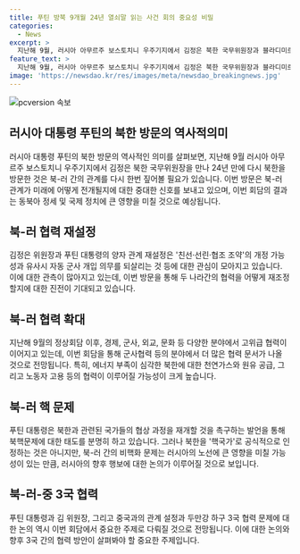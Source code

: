 ```yaml
---
title: 푸틴 방북 9개월 24년 열쇠말 읽는 사건 회의 중요성 비밀
categories:
  - News
excerpt: >
  지난해 9월, 러시아 아무르주 보스토치니 우주기지에서 김정은 북한 국무위원장과 블라디미르 푸틴 러시아 대통령이 만났습니다. 러시아 대통령의 18~19일 북한 방문은 9개월 만의 정상회담이자 24년 만의 방북으로 역사적·전략적 의미가 큽니다. 이 회담은 북-러 관계의 재설정과 협력 확대에 중점을 두고 있으며, 북핵 문제에 대한 푸틴 대통령의 태도 등이 관심을 끌고 있습니다. 둘 사이의 협력은 경제부터 군사협력, 핵 문제에 이르기까지 다양한 영역으로 확대될 가능성이 있습니다.
feature_text: >
  지난해 9월, 러시아 아무르주 보스토치니 우주기지에서 김정은 북한 국무위원장과 블라디미르 푸틴 러시아 대통령이 만났습니다. 러시아 대통령의 18~19일 북한 방문은 9개월 만의 정상회담이자 24년 만의 방북으로 역사적·전략적 의미가 큽니다. 이 회담은 북-러 관계의 재설정과 협력 확대에 중점을 두고 있으며, 북핵 문제에 대한 푸틴 대통령의 태도 등이 관심을 끌고 있습니다. 둘 사이의 협력은 경제부터 군사협력, 핵 문제에 이르기까지 다양한 영역으로 확대될 가능성이 있습니다.
image: 'https://newsdao.kr/res/images/meta/newsdao_breakingnews.jpg'
---
```


<p><img src="https://newsdao.kr/res/images/meta/newsdao_breakingnews.jpg" alt="pcversion 속보" /></p>

<h2 data-ke-size="size26">러시아 대통령 푸틴의 북한 방문의 역사적의미</h2>

<p data-ke-size="size16">러시아 대통령 푸틴의 북한 방문의 역사적인 의미를 살펴보면, 지난해 9월 러시아 아무르주 보스토치니 우주기지에서 김정은 북한 국무위원장을 만나 24년 만에 다시 북한을 방문한 것은 북-러 간의 관계를 다시 한번 짚어볼 필요가 있습니다. 이번 방문은 북-러 관계가 미래에 어떻게 전개될지에 대한 중대한 신호를 보내고 있으며, 이번 회담의 결과는 동북아 정세 및 국제 정치에 큰 영향을 미칠 것으로 예상됩니다.</p>

<h2 data-ke-size="size26">북-러 협력 재설정</h2>

<p data-ke-size="size16">김정은 위원장과 푸틴 대통령의 양자 관계 재설정은 '친선·선린·협조 조약'의 개정 가능성과 유사시 자동 군사 개입 의무를 되살리는 것 등에 대한 관심이 모아지고 있습니다. 이에 대한 관측이 많아지고 있는데, 이번 방문을 통해 두 나라간의 협력을 어떻게 재조정할지에 대한 진전이 기대되고 있습니다.</p>

<h2 data-ke-size="size26">북-러 협력 확대</h2>

<p data-ke-size="size16">지난해 9월의 정상회담 이후, 경제, 군사, 외교, 문화 등 다양한 분야에서 고위급 협력이 이어지고 있는데, 이번 회담을 통해 군사협력 등의 분야에서 더 많은 협력 문서가 나올 것으로 전망됩니다. 특히, 에너지 부족이 심각한 북한에 대한 천연가스와 원유 공급, 그리고 노동자 고용 등의 협력이 이루어질 가능성이 크게 높습니다.</p>

<h2 data-ke-size="size26">북-러 핵 문제</h2>

<p data-ke-size="size16">푸틴 대통령은 북한과 관련된 국가들의 협상 과정을 재개할 것을 촉구하는 발언을 통해 북핵문제에 대한 태도를 분명히 하고 있습니다. 그러나 북한을 '핵국가'로 공식적으로 인정하는 것은 아니지만, 북-러 간의 비핵화 문제는 러시아의 노선에 큰 영향을 미칠 가능성이 있는 만큼, 러시아의 향후 행보에 대한 논의가 이루어질 것으로 보입니다.</p>

<h2 data-ke-size="size26">북-러-중 3국 협력</h2>

<p data-ke-size="size16">푸틴 대통령과 김 위원장, 그리고 중국과의 관계 설정과 두만강 하구 3국 협력 문제에 대한 논의 역시 이번 회담에서 중요한 주제로 다뤄질 것으로 전망됩니다. 이에 대한 논의와 향후 3국 간의 협력 방안이 살펴봐야 할 중요한 주제입니다.</p>

<p data-ke-size="size16">&nbsp;</p>

